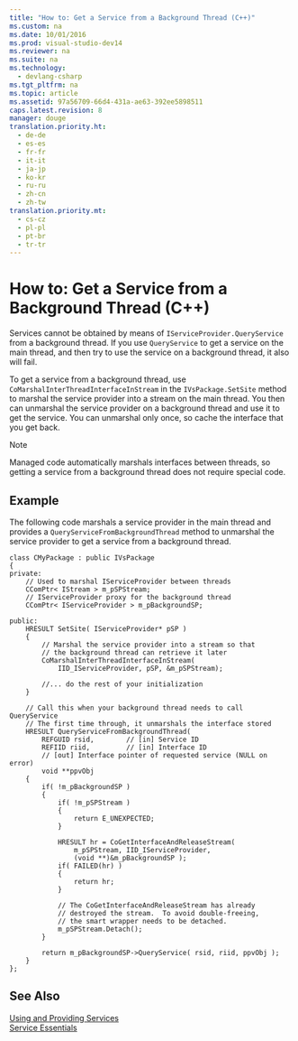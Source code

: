 ```yaml
---
title: "How to: Get a Service from a Background Thread (C++)"
ms.custom: na
ms.date: 10/01/2016
ms.prod: visual-studio-dev14
ms.reviewer: na
ms.suite: na
ms.technology: 
  - devlang-csharp
ms.tgt_pltfrm: na
ms.topic: article
ms.assetid: 97a56709-66d4-431a-ae63-392ee5898511
caps.latest.revision: 8
manager: douge
translation.priority.ht: 
  - de-de
  - es-es
  - fr-fr
  - it-it
  - ja-jp
  - ko-kr
  - ru-ru
  - zh-cn
  - zh-tw
translation.priority.mt: 
  - cs-cz
  - pl-pl
  - pt-br
  - tr-tr
---
```

# How to: Get a Service from a Background Thread (C++)
Services cannot be obtained by means of `IServiceProvider.QueryService` from a background thread. If you use `QueryService` to get a service on the main thread, and then try to use the service on a background thread, it also will fail.  
  
 To get a service from a background thread, use `CoMarshalInterThreadInterfaceInStream` in the `IVsPackage.SetSite` method to marshal the service provider into a stream on the main thread. You then can unmarshal the service provider on a background thread and use it to get the service. You can unmarshal only once, so cache the interface that you get back.  
  
> [!NOTE]
>  Managed code automatically marshals interfaces between threads, so getting a service from a background thread does not require special code.  
  
## Example  
 The following code marshals a service provider in the main thread and provides a `QueryServiceFromBackgroundThread` method to unmarshal the service provider to get a service from a background thread.  
  
```  
class CMyPackage : public IVsPackage  
{  
private:  
    // Used to marshal IServiceProvider between threads  
    CComPtr< IStream > m_pSPStream;  
    // IServiceProvider proxy for the background thread  
    CComPtr< IServiceProvider > m_pBackgroundSP;  
  
public:  
    HRESULT SetSite( IServiceProvider* pSP )  
    {  
        // Marshal the service provider into a stream so that  
        // the background thread can retrieve it later  
        CoMarshalInterThreadInterfaceInStream(  
            IID_IServiceProvider, pSP, &m_pSPStream);  
  
        //... do the rest of your initialization  
    }  
  
    // Call this when your background thread needs to call QueryService  
    // The first time through, it unmarshals the interface stored   
    HRESULT QueryServiceFromBackgroundThread(  
        REFGUID rsid,        // [in] Service ID  
        REFIID riid,         // [in] Interface ID  
        // [out] Interface pointer of requested service (NULL on error)  
        void **ppvObj  
    {  
        if( !m_pBackgroundSP )  
        {  
            if( !m_pSPStream )  
            {  
                return E_UNEXPECTED;  
            }  
  
            HRESULT hr = CoGetInterfaceAndReleaseStream(   
                m_pSPStream, IID_IServiceProvider,   
                (void **)&m_pBackgroundSP );  
            if( FAILED(hr) )  
            {  
                return hr;  
            }  
  
            // The CoGetInterfaceAndReleaseStream has already   
            // destroyed the stream.  To avoid double-freeing,   
            // the smart wrapper needs to be detached.  
            m_pSPStream.Detach();  
        }  
  
        return m_pBackgroundSP->QueryService( rsid, riid, ppvObj );  
    }  
};  
```  
  
## See Also  
 [Using and Providing Services](../Topic/Using%20and%20Providing%20Services.md)   
 [Service Essentials](../Topic/Service%20Essentials.md)